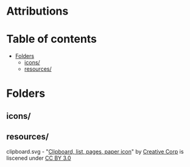 # Attributions

Table of contents
=================

<!--ts-->
  * [Folders](#folders)
    * [icons/](#icons)
    * [resources/](#resources)
<!--te-->
# Folders

## icons/

## resources/
clipboard.svg - "[Clipboard, list, pages, paper icon](https://www.iconfinder.com/icons/2529948/clipboard_list_pages_paper_icon_icon)" by [Creative Corp](https://www.iconfinder.com/CreativeCorp) is liscened under [CC BY 3.0](http://creativecommons.org/licenses/by/3.0/)
